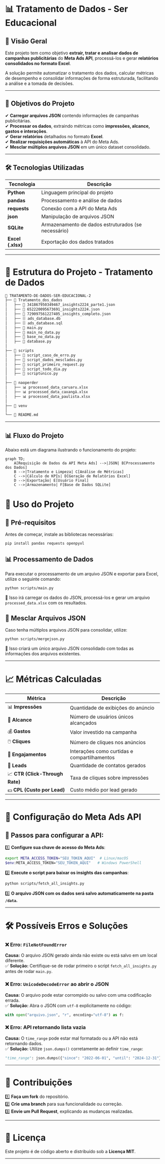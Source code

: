 # 📊 Tratamento de Dados - Ser Educacional  

## 📌 Visão Geral
Este projeto tem como objetivo **extrair, tratar e analisar dados de campanhas publicitárias** do **Meta Ads API**, processá-los e gerar **relatórios consolidados no formato Excel**.  

A solução permite automatizar o tratamento dos dados, calcular métricas de desempenho e consolidar informações de forma estruturada, facilitando a análise e a tomada de decisões.  

---

## 🎯 Objetivos do Projeto  

✔ **Carregar arquivos JSON** contendo informações de campanhas publicitárias.  
✔ **Processar os dados**, extraindo métricas como **impressões, alcance, gastos e interações**.  
✔ **Gerar relatórios** detalhados no formato **Excel**.  
✔ **Realizar requisições automáticas** à API do Meta Ads.  
✔ **Mesclar múltiplos arquivos JSON** em um único dataset consolidado.  

---

## 🛠️ Tecnologias Utilizadas  

| Tecnologia | Descrição |
|------------|--------------------------------|
| **Python** | Linguagem principal do projeto |
| **pandas** | Processamento e análise de dados |
| **requests** | Conexão com a API do Meta Ads |
| **json** | Manipulação de arquivos JSON |
| **SQLite** | Armazenamento de dados estruturados (se necessário) |
| **Excel (.xlsx)** | Exportação dos dados tratados |

---

# 📁 Estrutura do Projeto - Tratamento de Dados

````md
📂 TRATAMENTO-DE-DADOS-SER-EDUCACIONAL-2  
├── 📂 Tratamento_dos_dados
│   ├── 📄 341867950349467_insights2224_parte1.json  
│   ├── 📄 652220095673691_insights2224.json  
│   ├── 📄 729097561227405_insights_completo.json  
│   ├── 🗄️ ads_database.db  
│   ├── 🗄️ ads_database.sql  
│   ├── 📜 main.py  
│   ├── 📜 main_no_data.py  
│   ├── 📜 base_no_data.py  
│   ├── 📜 database.py  
│  
├── 📂 scripts  
│   ├── 📜 script_caso_de_erro.py  
│   ├── 📜 script_dados_mesclados.py  
│   ├── 📜 script_primeiro_request.py  
│   ├── 📜 script_todo_dia.py  
│   ├── 📜 scriptunico.py  
│  
├── 📂 naoperder  
│   ├── 📊 processed_data_caruaru.xlsx  
│   ├── 📊 processed_data_caxangá.xlsx  
│   ├── 📊 processed_data_paulista.xlsx  
│  
├── 📂 venv  
│  
└── 📄 README.md  
````

---

## 📊 **Fluxo do Projeto**  
Abaixo está um diagrama ilustrando o funcionamento do projeto:  

```mermaid
graph TD;
    A[Requisição de Dados da API Meta Ads] -->|JSON| B[Processamento dos Dados]
    B -->|Tratamento e Limpeza| C[Análise de Métricas]
    C -->|Cálculo de KPIs| D[Geração de Relatórios Excel]
    D -->|Exportação| E[Usuário Final]
    C -->|Armazenamento| F[Base de Dados SQLite]
```

# 🚀 Uso do Projeto

## 📌 Pré-requisitos
Antes de começar, instale as bibliotecas necessárias:
```bash
pip install pandas requests openpyxl
```

## 📊 Processamento de Dados
Para executar o processamento de um arquivo JSON e exportar para Excel, utilize o seguinte comando:
```bash
python scripts/main.py
```
📌 Isso irá carregar os dados do JSON, processá-los e gerar um arquivo `processed_data.xlsx` com os resultados.

## 🔄 Mesclar Arquivos JSON
Caso tenha múltiplos arquivos JSON para consolidar, utilize:
```bash
python scripts/mergejson.py
```
📌 Isso criará um único arquivo JSON consolidado com todas as informações dos arquivos existentes.

---

# 📈 Métricas Calculadas
| **Métrica**                | **Descrição**                                        |
|----------------------------|----------------------------------------------------|
| 📊 **Impressões**          | Quantidade de exibições do anúncio                 |
| 👥 **Alcance**             | Número de usuários únicos alcançados              |
| 💰 **Gastos**              | Valor investido na campanha                        |
| 🖱️ **Cliques**            | Número de cliques nos anúncios                     |
| 🔄 **Engajamentos**        | Interações como curtidas e compartilhamentos       |
| 🎯 **Leads**               | Quantidade de contatos gerados                     |
| 📈 **CTR (Click-Through Rate)** | Taxa de cliques sobre impressões           |
| 💵 **CPL (Custo por Lead)** | Custo médio por lead gerado                        |

---

# 📡 Configuração do Meta Ads API

## 🔑 Passos para configurar a API:
1️⃣ **Configure sua chave de acesso do Meta Ads**:
```bash
export META_ACCESS_TOKEN="SEU_TOKEN_AQUI"  # Linux/macOS
$env:META_ACCESS_TOKEN="SEU_TOKEN_AQUI"   # Windows PowerShell
```

2️⃣ **Execute o script para baixar os insights das campanhas**:
```bash
python scripts/fetch_all_insights.py
```

3️⃣ **O arquivo JSON com os dados será salvo automaticamente na pasta `/data`.**

---

# 🛠️ Possíveis Erros e Soluções

### ❌ Erro: `FileNotFoundError`
**Causa:** O arquivo JSON gerado ainda não existe ou está salvo em um local diferente.  
✅ **Solução:** Certifique-se de rodar primeiro o script `fetch_all_insights.py` antes de rodar `main.py`.

### ❌ Erro: `UnicodeDecodeError` ao abrir o JSON
**Causa:** O arquivo pode estar corrompido ou salvo com uma codificação errada.  
✅ **Solução:** Abra o JSON com `utf-8` explicitamente no código:
```python
with open("arquivo.json", "r", encoding="utf-8") as f:
```

### ❌ Erro: API retornando lista vazia
**Causa:** O `time_range` pode estar mal formatado ou a API não está retornando dados.  
✅ **Solução:** Utilize `json.dumps()` corretamente ao definir `time_range`:
```python
"time_range": json.dumps({"since": "2022-06-01", "until": "2024-12-31"})
```

---

# 🤝 Contribuições
1️⃣ **Faça um fork** do repositório.  
2️⃣ **Crie uma branch** para sua funcionalidade ou correção.  
3️⃣ **Envie um Pull Request**, explicando as mudanças realizadas.  

---

# 📜 Licença
Este projeto é de código aberto e distribuído sob a **Licença MIT**.

---
